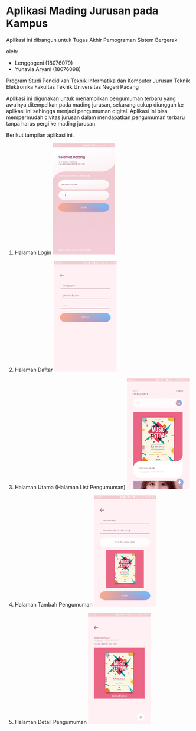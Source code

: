 # Aplikasi Mading Jurusan pada Kampus

Aplikasi ini dibangun untuk Tugas Akhir Pemograman Sistem Bergerak

oleh:

- Lenggogeni (18076079)
- Yunavia Aryani (18076098)

Program Studi Pendidikan Teknik Informatika dan Komputer Jurusan Teknik Elektronika Fakultas Teknik Universitas Negeri Padang

Aplikasi ini digunakan untuk menampilkan pengumuman terbaru yang awalnya ditempelkan pada mading jurusan, sekarang cukup diunggah ke aplikasi ini sehingga menjadi pengumuman digital. Aplikasi ini bisa mempermudah civitas jurusan dalam mendapatkan pengumuman terbaru tanpa harus pergi ke mading jurusan.

Berikut tampilan aplikasi ini.
1. Halaman Login
	<img src="https://raw.githubusercontent.com/gennierubyjane/app-mading/main/_screenshoot/1.%20Login.jpg" style="height: 300px">

2. Halaman Daftar
	<img src="https://raw.githubusercontent.com/gennierubyjane/app-mading/main/_screenshoot/2.%20Daftar.jpg" style="height: 300px">

3. Halaman Utama (Halaman List Pengumuman)
	<img src="https://raw.githubusercontent.com/gennierubyjane/app-mading/main/_screenshoot/3.%20Halaman%20Utama.jpg" style="height: 300px">

4. Halaman Tambah Pengumuman
	<img src="https://raw.githubusercontent.com/gennierubyjane/app-mading/main/_screenshoot/4.%20Halaman%20Tambah%20Pengumuman.png" style="height: 300px">

5. Halaman Detail Pengumuman
	<img src="https://raw.githubusercontent.com/gennierubyjane/app-mading/main/_screenshoot/5.%20Halaman%20Detail%20Pengumuman.png" style="height: 300px">